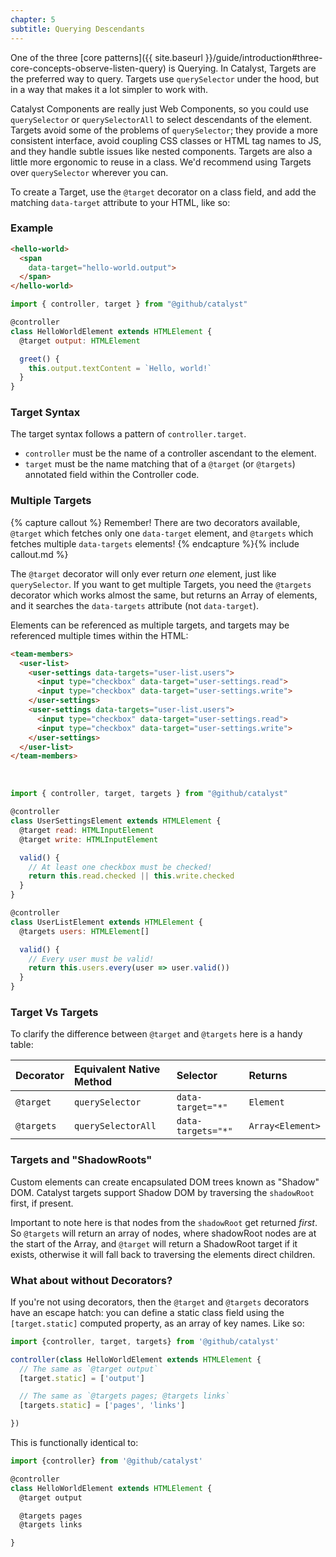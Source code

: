 ```yaml
---
chapter: 5
subtitle: Querying Descendants
---
```


One of the three [core patterns]({{ site.baseurl }}/guide/introduction#three-core-concepts-observe-listen-query) is Querying. In Catalyst, Targets are the preferred way to query. Targets use `querySelector` under the hood, but in a way that makes it a lot simpler to work with.

Catalyst Components are really just Web Components, so you could use `querySelector` or `querySelectorAll` to select descendants of the element. Targets avoid some of the problems of `querySelector`; they provide a more consistent interface, avoid coupling CSS classes or HTML tag names to JS, and they handle subtle issues like nested components. Targets are also a little more ergonomic to reuse in a class. We'd recommend using Targets over `querySelector` wherever you can.

To create a Target, use the `@target` decorator on a class field, and add the matching `data-target` attribute to your HTML, like so:

### Example

<div class="d-flex my-4">
  <div>
<!-- annotations
data-target ".*": This maps to the `@target output` property
-->

```html
<hello-world>
  <span
    data-target="hello-world.output">
  </span>
</hello-world>
```

  </div>
  <div class="ml-4">

<!-- annotations
@ target output: This maps to the data-target attribute
-->

```js
import { controller, target } from "@github/catalyst"

@controller
class HelloWorldElement extends HTMLElement {
  @target output: HTMLElement

  greet() {
    this.output.textContent = `Hello, world!`
  }
}
```

  </div>
</div>

### Target Syntax

The target syntax follows a pattern of `controller.target`.

 - `controller` must be the name of a controller ascendant to the element.
 - `target` must be the name matching that of a `@target` (or `@targets`) annotated field within the Controller code.

### Multiple Targets

{% capture callout %} 
Remember! There are two decorators available, `@target` which fetches only one `data-target` element, and `@targets` which fetches multiple `data-targets` elements!
{% endcapture %}{% include callout.md %}

The `@target` decorator will only ever return _one_ element, just like `querySelector`. If you want to get multiple Targets, you need the `@targets` decorator which works almost the same, but returns an Array of elements, and it searches the `data-targets` attribute (not `data-target`). 

Elements can be referenced as multiple targets, and targets may be referenced multiple times within the HTML:

<!-- annotations
data-targets ".*users": This maps to the `@targets users` property
data-target ".*read": This maps to the `@target read` property
data-target ".*write": This maps to the `@target write` property
-->

```html
<team-members>
  <user-list>
    <user-settings data-targets="user-list.users">
      <input type="checkbox" data-target="user-settings.read">
      <input type="checkbox" data-target="user-settings.write">
    </user-settings>
    <user-settings data-targets="user-list.users">
      <input type="checkbox" data-target="user-settings.read">
      <input type="checkbox" data-target="user-settings.write">
    </user-settings>
  </user-list>
</team-members>
```

<br>

<!-- annotations
@ targets users: This maps to the data-targets attribute
@ target read: This maps to the data-target attribute
@ target write: This maps to the data-target attribute
-->

```js
import { controller, target, targets } from "@github/catalyst"

@controller
class UserSettingsElement extends HTMLElement {
  @target read: HTMLInputElement
  @target write: HTMLInputElement

  valid() {
    // At least one checkbox must be checked!
    return this.read.checked || this.write.checked
  }
}

@controller
class UserListElement extends HTMLElement {
  @targets users: HTMLElement[]

  valid() {
    // Every user must be valid!
    return this.users.every(user => user.valid())
  }
}
```

### Target Vs Targets

To clarify the difference between `@target` and `@targets` here is a handy table:

| Decorator  | Equivalent Native Method | Selector           | Returns          | 
|:-----------|:-------------------------|:-------------------|:-----------------|
| `@target`  | `querySelector`          | `data-target="*"`  | `Element`        | 
| `@targets` | `querySelectorAll`       | `data-targets="*"` | `Array<Element>` | 

### Targets and "ShadowRoots"

Custom elements can create encapsulated DOM trees known as "Shadow" DOM. Catalyst targets support Shadow DOM by traversing the `shadowRoot` first, if present.

Important to note here is that nodes from the `shadowRoot` get returned _first_. So `@targets` will return an array of nodes, where shadowRoot nodes are at the start of the Array, and `@target` will return a ShadowRoot target if it exists, otherwise it will fall back to traversing the elements direct children.

### What about without Decorators?

If you're not using decorators, then the `@target` and `@targets` decorators have an escape hatch: you can define a static class field using the `[target.static]` computed property, as an array of key names. Like so:

```js
import {controller, target, targets} from '@github/catalyst'

controller(class HelloWorldElement extends HTMLElement {
  // The same as `@target output`
  [target.static] = ['output']

  // The same as `@targets pages; @targets links`
  [targets.static] = ['pages', 'links']

})
```

This is functionally identical to:

```js
import {controller} from '@github/catalyst'

@controller
class HelloWorldElement extends HTMLElement {
  @target output

  @targets pages
  @targets links

}
```